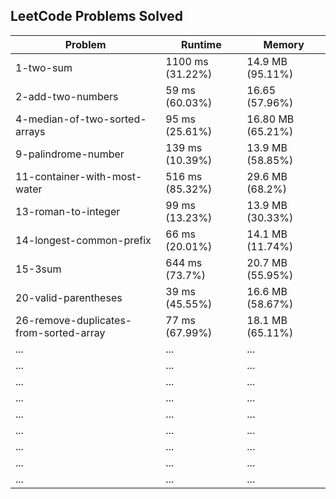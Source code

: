 ## LeetCode Problems Solved

| Problem | Runtime | Memory |
|---------|-----------------|------------------|
| 1-two-sum | 1100 ms (31.22%) | 14.9 MB (95.11%) |
| 2-add-two-numbers | 59 ms (60.03%) | 16.65 (57.96%) |
| 4-median-of-two-sorted-arrays | 95 ms (25.61%) | 16.80 MB (65.21%) |
| 9-palindrome-number | 139 ms (10.39%) | 13.9 MB (58.85%) |
|11-container-with-most-water| 516 ms (85.32%) | 29.6 MB (68.2%)
| 13-roman-to-integer | 99 ms (13.23%) | 13.9 MB (30.33%) |
| 14-longest-common-prefix | 66 ms (20.01%) | 14.1 MB (11.74%) |
| 15-3sum |644 ms (73.7%) | 20.7 MB (55.95%) |
| 20-valid-parentheses | 39 ms (45.55%) | 16.6 MB (58.67%) |
| 26-remove-duplicates-from-sorted-array | 77 ms (67.99%) | 18.1 MB (65.11%) |
| ... | ... | ... |
| ... | ... | ... |
| ... | ... | ... |
| ... | ... | ... |
| ... | ... | ... |
| ... | ... | ... |
| ... | ... | ... |
| ... | ... | ... |
| ... | ... | ... |

